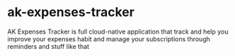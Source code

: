 # ak-expenses-tracker
AK Expenses Tracker is full cloud-native application that track and help you improve your expenses habit and manage your subscriptions through reminders and stuff like that
